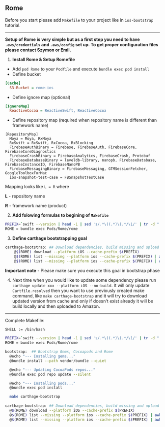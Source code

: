 ## Rome 

Before you start please add `Makefile` to your project like in `ios-bootstrap` tutorial. 

---

**Setup of Rome is very simple but as a first step you need to have `.aws/credentials` and `.aws/config` set up. To get proper configuration files please contact Szymon or Emil.**

1) **Install Rome & Setup Romefile**

- Add `pod Rome` to your `Podfile` and execute `bundle exec pod install`
- Define bucket

```ini
[Cache]
  S3-Bucket = rome-ios
```

- Define ignore map (optional)

```ini
[IgnoreMap]
  ReactiveCocoa = ReactiveSwift, ReactiveCocoa
```
- Define repository map (required when repository name is different than framework name)

```
[RepositoryMap]
  Moya = Moya, RxMoya
  RxSwift = RxSwift, RxCocoa, RxBlocking
  FirebaseAuthBinary = Firebase, FirebaseAuth, FirebaseCore, FirebaseCoreDiagnostics 
  FirebaseCrashBinary = FirebaseAnalytics, FirebaseCrash, Protobuf
  FirebaseDatabaseBinary = leveldb-library, nanopb, FirebaseDatabase, FirebaseInstanceID, FirebaseNanoPB
  FirebaseMessagingBinary = FirebaseMessaging, GTMSessionFetcher, GoogleToolboxForMac
  ios-snapshot-test-case = FBSnapshotTestCase
```

Mapping looks like `L = R` where

**L** - repository name

**R** - framework name (product)

2) **Add folowing formulas to begining of `Makefile`**

```bash
PREFIX=`swift --version | head -1 | sed 's/.*\((.*)\).*/\1/' | tr -d "()" | tr " " "-"`
ROME = bundle exec Pods/Rome/rome
```
3) **Define carthage bootstrapping goal**

```bash
carthage-bootstrap:	## Download dependencies, build missing and upload them to AWS 
	@$(ROME) download --platform iOS --cache-prefix $(PREFIX)
	@$(ROME) list --missing --platform ios --cache-prefix $(PREFIX) | awk '{print $$1}' | xargs -L 1 carthage bootstrap --platform ios --cache-builds
	@$(ROME) list --missing --platform ios --cache-prefix $(PREFIX) | awk '{print $$1}' | xargs -L 1 $(ROME) upload --platform ios --cache-prefix $(PREFIX)
```

**Important note** - Please make sure you execute this goal in bootstrap phase

4) Next time when you would like to update some dependency please run `carthage update xxx --platform iOS --no-build`. It will only update `Cartfile.resolved` then you want to use previously created make command, like `make carthage-bootstrap` and it will try to download updated version from cache and only if doesn't exist already it will be build locally and then uploaded to Amazon.

---

Complete Makefile:

```bash
SHELL := /bin/bash

PREFIX=`swift --version | head -1 | sed 's/.*\((.*)\).*/\1/' | tr -d "()" | tr " " "-"`
ROME = bundle exec Pods/Rome/rome

bootstrap:  ## Bootstrap Gems, Cocoapods and Rome
  @echo "--- Installing gems..."
  @bundle install --path vendor/bundle --quiet

  @echo "--- Updating CocoaPods repos..."
  @bundle exec pod repo update --silent

  @echo "--- Installing pods..."
  @bundle exec pod install

  make carthage-bootstrap
  
carthage-bootstrap: ## Download dependencies, build missing and upload them to AWS 
  @$(ROME) download --platform iOS --cache-prefix $(PREFIX)
  @$(ROME) list --missing --platform ios --cache-prefix $(PREFIX) | awk '{print $$1}' | xargs -L 1 carthage bootstrap --platform ios --cache-builds
  @$(ROME) list --missing --platform ios --cache-prefix $(PREFIX) | awk '{print $$1}' | xargs -L 1 $(ROME) upload --platform ios --cache-prefix $(PREFIX)
```